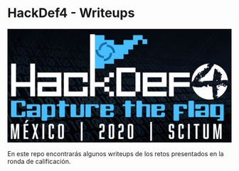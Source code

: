# HackDef4 - Writeups

<p align="center">
  <img src="./images/hackdef4_logo.png">
</p>

En este repo encontrarás algunos writeups de los retos presentados en la ronda de calificación.
